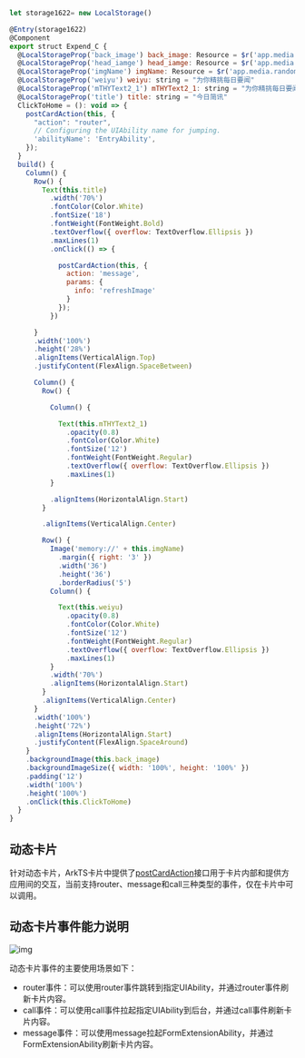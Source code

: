 

```js
let storage1622= new LocalStorage()

@Entry(storage1622)
@Component
export struct Expend_C {
  @LocalStorageProp('back_image') back_image: Resource = $r('app.media.random_background_9')
  @LocalStorageProp('head_iamge') head_iamge: Resource = $r('app.media.random_background_9')
  @LocalStorageProp('imgName') imgName: Resource = $r('app.media.random_background_9')
  @LocalStorageProp('weiyu') weiyu: string = "为你精挑每日要闻"
  @LocalStorageProp('mTHYText2_1') mTHYText2_1: string = "为你精挑每日要闻"
  @LocalStorageProp('title') title: string = "今日简讯"
  ClickToHome = (): void => {
    postCardAction(this, {
      "action": "router",
      // Configuring the UIAbility name for jumping.
      'abilityName': 'EntryAbility',
    });
  }
  build() {
    Column() {
      Row() {
        Text(this.title)
          .width('70%')
          .fontColor(Color.White)
          .fontSize('18')
          .fontWeight(FontWeight.Bold)
          .textOverflow({ overflow: TextOverflow.Ellipsis })
          .maxLines(1)
          .onClick(() => {

            postCardAction(this, {
              action: 'message',
              params: {
                info: 'refreshImage'
              }
            });
          })

      }
      .width('100%')
      .height('28%')
      .alignItems(VerticalAlign.Top)
      .justifyContent(FlexAlign.SpaceBetween)

      Column() {
        Row() {

          Column() {

            Text(this.mTHYText2_1)
              .opacity(0.8)
              .fontColor(Color.White)
              .fontSize('12')
              .fontWeight(FontWeight.Regular)
              .textOverflow({ overflow: TextOverflow.Ellipsis })
              .maxLines(1)
          }

          .alignItems(HorizontalAlign.Start)
        }

        .alignItems(VerticalAlign.Center)

        Row() {
          Image('memory://' + this.imgName)
            .margin({ right: '3' })
            .width('36')
            .height('36')
            .borderRadius('5')
          Column() {

            Text(this.weiyu)
              .opacity(0.8)
              .fontColor(Color.White)
              .fontSize('12')
              .fontWeight(FontWeight.Regular)
              .textOverflow({ overflow: TextOverflow.Ellipsis })
              .maxLines(1)
          }
          .width('70%')
          .alignItems(HorizontalAlign.Start)
        }
        .alignItems(VerticalAlign.Center)
      }
      .width('100%')
      .height('72%')
      .alignItems(HorizontalAlign.Start)
      .justifyContent(FlexAlign.SpaceAround)
    }
    .backgroundImage(this.back_image)
    .backgroundImageSize({ width: '100%', height: '100%' })
    .padding('12')
    .width('100%')
    .height('100%')
    .onClick(this.ClickToHome)
  }
}
```

## 动态卡片

针对动态卡片，ArkTS卡片中提供了[postCardAction](https://developer.huawei.com/consumer/cn/doc/harmonyos-references/js-apis-postcardaction#postcardaction)接口用于卡片内部和提供方应用间的交互，当前支持router、message和call三种类型的事件，仅在卡片中可以调用。

## 动态卡片事件能力说明

![img](https://alliance-communityfile-drcn.dbankcdn.com/FileServer/getFile/cmtyPub/011/111/111/0000000000011111111.20250509161712.45266211173034961753690590287759:50001231000000:2800:8AC91A890070A5B0EEF20145360A80D9B78D142D8E01AE05A70705334618E68F.png)

动态卡片事件的主要使用场景如下：

- router事件：可以使用router事件跳转到指定UIAbility，并通过router事件刷新卡片内容。
- call事件：可以使用call事件拉起指定UIAbility到后台，并通过call事件刷新卡片内容。
- message事件：可以使用message拉起FormExtensionAbility，并通过FormExtensionAbility刷新卡片内容。